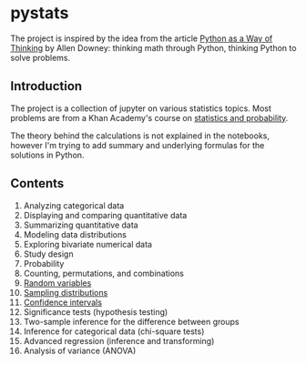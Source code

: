 # pystats

The project is inspired by the idea from the article
[Python as a Way of Thinking](http://allendowney.blogspot.com/2017/04/python-as-way-of-thinking.html) by Allen Downey:
thinking math through Python, thinking Python to solve problems.

## Introduction

The project is a collection of jupyter on various statistics topics.
Most problems are from a Khan Academy's course on [statistics and probability](https://www.khanacademy.org/math/statistics-probability).

The theory behind the calculations is not explained in the notebooks, however I'm trying to add summary and underlying formulas for the solutions in Python.

## Contents

1. Analyzing categorical data
2. Displaying and comparing quantitative data
3. Summarizing quantitative data
4. Modeling data distributions
5. Exploring bivariate numerical data
6. Study design
7. Probability
8. Counting, permutations, and combinations
9. [Random variables](random_variables.ipynb)
10. [Sampling distributions](sampling_distributions.ipynb)
11. [Confidence intervals](confidence_intervals.ipynb)
12. Significance tests (hypothesis testing)
13. Two-sample inference for the difference between groups
14. Inference for categorical data (chi-square tests)
15. Advanced regression (inference and transforming)
16. Analysis of variance (ANOVA)
